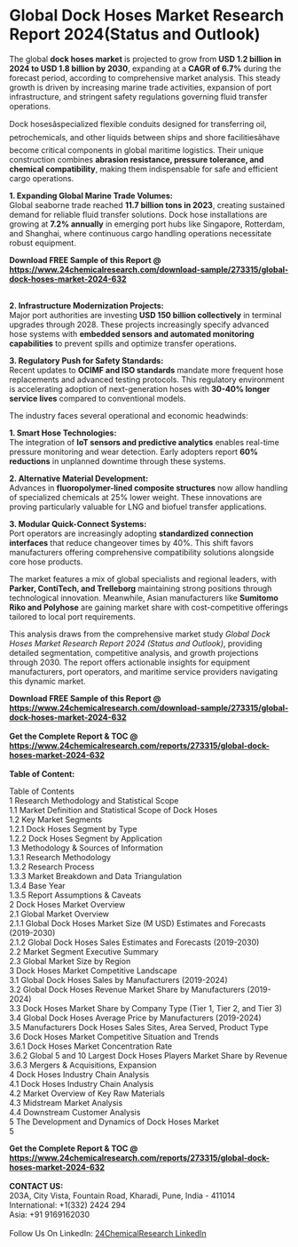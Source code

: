 <h1>Global Dock Hoses Market Research Report 2024(Status and Outlook)</h1><p>The global <strong>dock hoses market</strong> is projected to grow from <strong>USD 1.2 billion in 2024 to USD 1.8 billion by 2030</strong>, expanding at a <strong>CAGR of 6.7%</strong> during the forecast period, according to comprehensive market analysis. This steady growth is driven by increasing marine trade activities, expansion of port infrastructure, and stringent safety regulations governing fluid transfer operations.</p><p>Dock hosesâspecialized flexible conduits designed for transferring oil, petrochemicals, and other liquids between ships and shore facilitiesâhave become critical components in global maritime logistics. Their unique construction combines <strong>abrasion resistance, pressure tolerance, and chemical compatibility</strong>, making them indispensable for safe and efficient cargo operations.</p><p><strong>1. Expanding Global Marine Trade Volumes:</strong><br>
Global seaborne trade reached <strong>11.7 billion tons in 2023</strong>, creating sustained demand for reliable fluid transfer solutions. Dock hose installations are growing at <strong>7.2% annually</strong> in emerging port hubs like Singapore, Rotterdam, and Shanghai, where continuous cargo handling operations necessitate robust equipment.</p><div><b>Download FREE Sample of this Report @ 
            <a href="https://www.24chemicalresearch.com/download-sample/273315/global-dock-hoses-market-2024-632">
            https://www.24chemicalresearch.com/download-sample/273315/global-dock-hoses-market-2024-632</a></b></div><br><p><strong>2. Infrastructure Modernization Projects:</strong><br>
Major port authorities are investing <strong>USD 150 billion collectively</strong> in terminal upgrades through 2028. These projects increasingly specify advanced hose systems with <strong>embedded sensors and automated monitoring capabilities</strong> to prevent spills and optimize transfer operations.</p><p><strong>3. Regulatory Push for Safety Standards:</strong><br>
Recent updates to <strong>OCIMF and ISO standards</strong> mandate more frequent hose replacements and advanced testing protocols. This regulatory environment is accelerating adoption of next-generation hoses with <strong>30-40% longer service lives</strong> compared to conventional models.</p><p>The industry faces several operational and economic headwinds:</p><p><strong>1. Smart Hose Technologies:</strong><br>
The integration of <strong>IoT sensors and predictive analytics</strong> enables real-time pressure monitoring and wear detection. Early adopters report <strong>60% reductions</strong> in unplanned downtime through these systems.</p><p><strong>2. Alternative Material Development:</strong><br>
Advances in <strong>fluoropolymer-lined composite structures</strong> now allow handling of specialized chemicals at 25% lower weight. These innovations are proving particularly valuable for LNG and biofuel transfer applications.</p><p><strong>3. Modular Quick-Connect Systems:</strong><br>
Port operators are increasingly adopting <strong>standardized connection interfaces</strong> that reduce changeover times by 40%. This shift favors manufacturers offering comprehensive compatibility solutions alongside core hose products.</p><p>The market features a mix of global specialists and regional leaders, with <strong>Parker, ContiTech, and Trelleborg</strong> maintaining strong positions through technological innovation. Meanwhile, Asian manufacturers like <strong>Sumitomo Riko and Polyhose</strong> are gaining market share with cost-competitive offerings tailored to local port requirements.</p><p>This analysis draws from the comprehensive market study <em>Global Dock Hoses Market Research Report 2024 (Status and Outlook)</em>, providing detailed segmentation, competitive analysis, and growth projections through 2030. The report offers actionable insights for equipment manufacturers, port operators, and maritime service providers navigating this dynamic market.</p><div><b>Download FREE Sample of this Report @ 
            <a href="https://www.24chemicalresearch.com/download-sample/273315/global-dock-hoses-market-2024-632">
            https://www.24chemicalresearch.com/download-sample/273315/global-dock-hoses-market-2024-632</a></b></div><br><div><b>Get the Complete Report & TOC @ 
            <a href="https://www.24chemicalresearch.com/reports/273315/global-dock-hoses-market-2024-632">
            https://www.24chemicalresearch.com/reports/273315/global-dock-hoses-market-2024-632</a></b></div><br>
            <b>Table of Content:</b><p>Table of Contents<br />
1 Research Methodology and Statistical Scope<br />
1.1 Market Definition and Statistical Scope of Dock Hoses<br />
1.2 Key Market Segments<br />
1.2.1 Dock Hoses Segment by Type<br />
1.2.2 Dock Hoses Segment by Application<br />
1.3 Methodology & Sources of Information<br />
1.3.1 Research Methodology<br />
1.3.2 Research Process<br />
1.3.3 Market Breakdown and Data Triangulation<br />
1.3.4 Base Year<br />
1.3.5 Report Assumptions & Caveats<br />
2 Dock Hoses Market Overview<br />
2.1 Global Market Overview<br />
2.1.1 Global Dock Hoses Market Size (M USD) Estimates and Forecasts (2019-2030)<br />
2.1.2 Global Dock Hoses Sales Estimates and Forecasts (2019-2030)<br />
2.2 Market Segment Executive Summary<br />
2.3 Global Market Size by Region<br />
3 Dock Hoses Market Competitive Landscape<br />
3.1 Global Dock Hoses Sales by Manufacturers (2019-2024)<br />
3.2 Global Dock Hoses Revenue Market Share by Manufacturers (2019-2024)<br />
3.3 Dock Hoses Market Share by Company Type (Tier 1, Tier 2, and Tier 3)<br />
3.4 Global Dock Hoses Average Price by Manufacturers (2019-2024)<br />
3.5 Manufacturers Dock Hoses Sales Sites, Area Served, Product Type<br />
3.6 Dock Hoses Market Competitive Situation and Trends<br />
3.6.1 Dock Hoses Market Concentration Rate<br />
3.6.2 Global 5 and 10 Largest Dock Hoses Players Market Share by Revenue<br />
3.6.3 Mergers & Acquisitions, Expansion<br />
4 Dock Hoses Industry Chain Analysis<br />
4.1 Dock Hoses Industry Chain Analysis<br />
4.2 Market Overview of Key Raw Materials<br />
4.3 Midstream Market Analysis<br />
4.4 Downstream Customer Analysis<br />
5 The Development and Dynamics of Dock Hoses Market <br />
5</p><div><b>Get the Complete Report & TOC @ 
            <a href="https://www.24chemicalresearch.com/reports/273315/global-dock-hoses-market-2024-632">
            https://www.24chemicalresearch.com/reports/273315/global-dock-hoses-market-2024-632</a></b></div><br><b>CONTACT US:</b><br>
            203A, City Vista, Fountain Road, Kharadi, Pune, India - 411014<br>
            International: +1(332) 2424 294<br>
            Asia: +91 9169162030 <br><br>
            Follow Us On LinkedIn: <a href="https://www.linkedin.com/company/24chemicalresearch/">24ChemicalResearch LinkedIn</a>